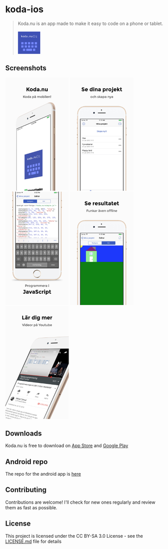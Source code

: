 # koda-ios

> Koda.nu is an app made to make it easy to code on a phone or tablet. <br /><br />
> <img src="https://github.com/alvarlagerlof/koda-ios/blob/master/assets/icon/icon-store.png?raw=true" alt="Icon" width="70"> 

## Screenshots
<img src="https://github.com/alvarlagerlof/koda-ios/blob/master/assets/screenshots/iphone/1.jpg?raw=true" width="200"> <img src="https://github.com/alvarlagerlof/koda-ios/blob/master/assets/screenshots/iphone/2.jpg?raw=true" width="200"> <img src="https://github.com/alvarlagerlof/koda-ios/blob/master/assets/screenshots/iphone/3.jpg?raw=true" width="200"> <img src="https://github.com/alvarlagerlof/koda-ios/blob/master/assets/screenshots/iphone/4.jpg?raw=true" width="200"> <img src="https://github.com/alvarlagerlof/koda-ios/blob/master/assets/screenshots/iphone/5.jpg?raw=true" width="200">

## Downloads
Koda.nu is free to download on [App Store](https://itunes.apple.com/us/app/koda-nu/id1143799567) and [Google Play](https://play.google.com/store/apps/details?id=com.alvarlagerlof.koda)

## Android repo
The repo for the android app is [here](https://github.com/alvarlagerlof/koda-android)

## Contributing
Contributions are welcome! I'll check for new ones regularly and review them as fast as possible.

## License
This project is licensed under the CC BY-SA 3.0 License - see the [LICENSE.md](https://github.com/alvarlagerlof/koda-ios/blob/master/LICENCE.md) file for details

